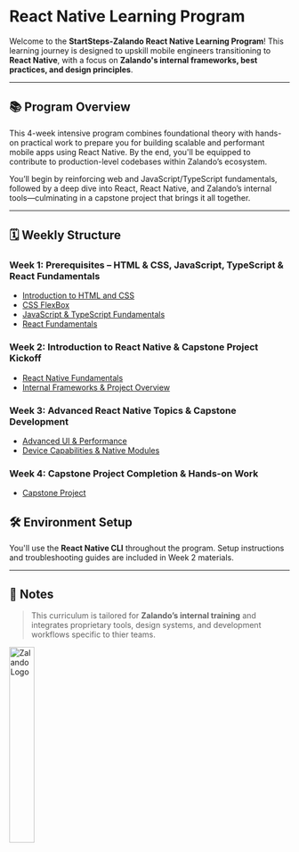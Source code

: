 # React Native Learning Program

Welcome to the **StartSteps-Zalando React Native Learning Program**!
This learning journey is designed to upskill mobile engineers transitioning to **React Native**, with a focus on **Zalando's internal frameworks, best practices, and design principles**.

---

## 📚 Program Overview

This 4-week intensive program combines foundational theory with hands-on practical work to prepare you for building scalable and performant mobile apps using React Native. By the end, you'll be equipped to contribute to production-level codebases within Zalando’s ecosystem.

You’ll begin by reinforcing web and JavaScript/TypeScript fundamentals, followed by a deep dive into React, React Native, and Zalando’s internal tools—culminating in a capstone project that brings it all together.

---

## 🗓 Weekly Structure

### Week 1: Prerequisites – HTML & CSS, JavaScript, TypeScript & React Fundamentals
- [Introduction to HTML and CSS](./01-HTML-and-CSS/01_introduction.md)
- [CSS FlexBox](./01-HTML-and-CSS/02_flexbox.md)
- [JavaScript & TypeScript Fundamentals](./02-javascript-typescript/README.md)
- [React Fundamentals](./03-react-fundamentals/README.md)

### Week 2: Introduction to React Native & Capstone Project Kickoff
- [React Native Fundamentals](./03-react-native-fundamentals/README.md)
- [Internal Frameworks & Project Overview](./04-internal-frameworks/README.md)

### Week 3: Advanced React Native Topics & Capstone Development
- [Advanced UI & Performance](./05-advanced-ui/README.md)
- [Device Capabilities & Native Modules](./06-device-capabilities/README.md)

### Week 4: Capstone Project Completion & Hands-on Work
- [Capstone Project](./07-capstone-project/README.md)


## 🛠 Environment Setup

You'll use the **React Native CLI** throughout the program. Setup instructions and troubleshooting guides are included in Week 2 materials.

---

## 📝 Notes

> This curriculum is tailored for **Zalando’s internal training** and integrates proprietary tools, design systems, and development workflows specific to thier teams.

<img src="https://upload.wikimedia.org/wikipedia/commons/9/9c/Zalando_201x_logo.svg" alt="Zalando Logo" width="30%"/>
